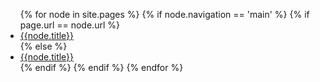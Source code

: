<nav id="primary-navigation">
  <ul>
 {% for node in site.pages %}
    {% if node.navigation == 'main' %}
      {% if page.url == node.url %}
        <li class="current"><a href="{{node.url}}">{{node.title}}</a></li>
      {% else %}
        <li><a href="{{node.url}}">{{node.title}}</a></li>
      {% endif %}
    {% endif %}
  {% endfor %}
</ul>
</nav>